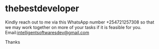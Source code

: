 # thebestdeveloper
Kindly reach out to me via this WhatsApp number +254721257308 so that we may work together on more of your tasks if it is feasible for you. Email:intelligentsoftwaresdev@gmail.com

Thanks
